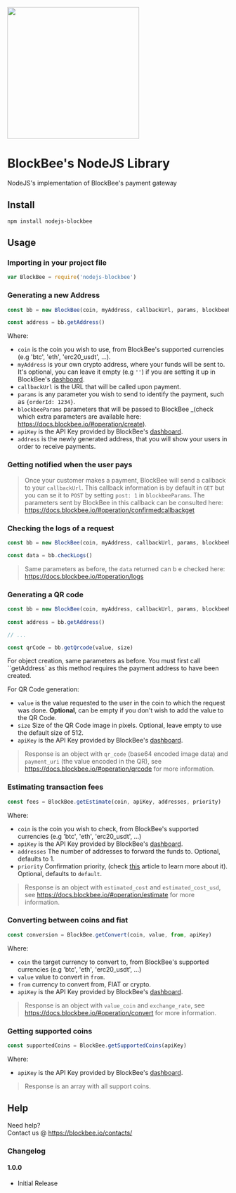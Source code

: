 [<img src="https://blockbee.io/static/assets/images/blockbee_logo_nospaces.png" width="300"/>](image.png)

# BlockBee's NodeJS Library
NodeJS's implementation of BlockBee's payment gateway

## Install

```console
npm install nodejs-blockbee
```

## Usage

### Importing in your project file

```js
var BlockBee = require('nodejs-blockbee')
```

### Generating a new Address

```js
const bb = new BlockBee(coin, myAddress, callbackUrl, params, blockbeeParams, apiKey)

const address = bb.getAddress()
```

Where:

* `coin` is the coin you wish to use, from BlockBee's supported currencies (e.g 'btc', 'eth', 'erc20_usdt', ...).
* `myAddress` is your own crypto address, where your funds will be sent to. It's optional, you can leave it empty (e.g ``''``) if you are setting it up in BlockBee's [dashboard](https://dash.blockbee.io/).
* `callbackUrl` is the URL that will be called upon payment.
* `params` is any parameter you wish to send to identify the payment, such as `{orderId: 1234}`.
* `blockbeeParams` parameters that will be passed to BlockBee _(check which extra parameters are available here: https://docs.blockbee.io/#operation/create).
* `apiKey` is the API Key provided by BlockBee's [dashboard](https://dash.blockbee.io/).
* `address` is the newly generated address, that you will show your users in order to receive payments.

### Getting notified when the user pays

> Once your customer makes a payment, BlockBee will send a callback to your `callbackUrl`. This callback information is by default in ``GET`` but you can se it to ``POST`` by setting ``post: 1`` in ``blockbeeParams``. The parameters sent by BlockBee in this callback can be consulted here: https://docs.blockbee.io/#operation/confirmedcallbackget

### Checking the logs of a request

```js
const bb = new BlockBee(coin, myAddress, callbackUrl, params, blockbeeParams, apiKey)

const data = bb.checkLogs()
```
> Same parameters as before, the ```data``` returned can b e checked here: https://docs.blockbee.io/#operation/logs

### Generating a QR code

```js
const bb = new BlockBee(coin, myAddress, callbackUrl, params, blockbeeParams, apiKey)
    
const address = bb.getAddress()

// ...

const qrCode = bb.getQrcode(value, size)
```
For object creation, same parameters as before. You must first call ``getAddress` as this method requires the payment address to have been created.

For QR Code generation:

* ``value`` is the value requested to the user in the coin to which the request was done. **Optional**, can be empty if you don't wish to add the value to the QR Code.
* ``size`` Size of the QR Code image in pixels. Optional, leave empty to use the default size of 512.
* ``apiKey`` is the API Key provided by BlockBee's [dashboard](https://dash.blockbee.io/).

> Response is an object with `qr_code` (base64 encoded image data) and `payment_uri` (the value encoded in the QR), see https://docs.blockbee.io/#operation/qrcode for more information.

### Estimating transaction fees

```js
const fees = BlockBee.getEstimate(coin, apiKey, addresses, priority)
```
Where: 
* ``coin`` is the coin you wish to check, from BlockBee's supported currencies (e.g 'btc', 'eth', 'erc20_usdt', ...)
* ``apiKey`` is the API Key provided by BlockBee's [dashboard](https://dash.blockbee.io/).
* ``addresses`` The number of addresses to forward the funds to. Optional, defaults to 1.
* ``priority`` Confirmation priority, (check [this](https://support.blockbee.io/article/how-the-priority-parameter-works) article to learn more about it). Optional, defaults to ``default``.

> Response is an object with ``estimated_cost`` and ``estimated_cost_usd``, see https://docs.blockbee.io/#operation/estimate for more information.

### Converting between coins and fiat

```js
const conversion = BlockBee.getConvert(coin, value, from, apiKey)
```
Where:
* ``coin`` the target currency to convert to, from BlockBee's supported currencies (e.g 'btc', 'eth', 'erc20_usdt', ...)
* ``value`` value to convert in `from`.
* ``from`` currency to convert from, FIAT or crypto.
* ``apiKey`` is the API Key provided by BlockBee's [dashboard](https://dash.blockbee.io/).

> Response is an object with ``value_coin`` and ``exchange_rate``, see https://docs.blockbee.io/#operation/convert for more information.

### Getting supported coins
```js
const supportedCoins = BlockBee.getSupportedCoins(apiKey)
```
Where:
* ``apiKey`` is the API Key provided by BlockBee's [dashboard](https://dash.blockbee.io/).

> Response is an array with all support coins.

## Help

Need help?  
Contact us @ https://blockbee.io/contacts/


### Changelog

#### 1.0.0
* Initial Release